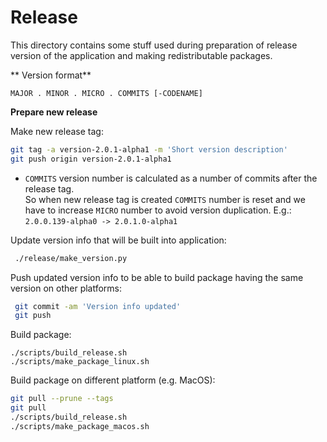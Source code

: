 # Release

This directory contains some stuff used during preparation of release version of the application and making redistributable packages.

** Version format**

```
MAJOR . MINOR . MICRO . COMMITS [-CODENAME]
```

**Prepare new release**

Make new release tag:

```bash
git tag -a version-2.0.1-alpha1 -m 'Short version description'
git push origin version-2.0.1-alpha1
```

* `COMMITS` version number is calculated as a number of commits after the release tag.  
So when new release tag is created `COMMITS` number is reset and we have to increase `MICRO` number to avoid version duplication. E.g.: `2.0.0.139-alpha0 -> 2.0.1.0-alpha1`

Update version info that will be built into application:
 
```bash
 ./release/make_version.py
```

Push updated version info to be able to build package having the same version on other platforms:

```bash
 git commit -am 'Version info updated'
 git push
```

Build package:

```bush
./scripts/build_release.sh
./scripts/make_package_linux.sh
```

Build package on different platform (e.g. MacOS):

```bash
git pull --prune --tags
git pull
./scripts/build_release.sh
./scripts/make_package_macos.sh
```
